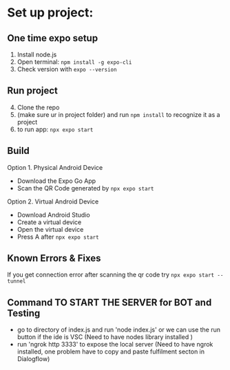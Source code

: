 # Set up project:

## One time expo setup
1. Install node.js
2. Open terminal: ```npm install -g expo-cli```
3. Check version with ```expo --version```

## Run project
4. Clone the repo
5. (make sure ur in project folder) and run ```npm install``` to recognize it as a project
6. to run app: ```npx expo start```

## Build
Option 1. Physical Android Device
- Download the Expo Go App
- Scan the QR Code generated by ```npx expo start```

Option 2. Virtual Android Device
- Download Android Studio
- Create a virtual device
- Open the virtual device
- Press A after ```npx expo start```

## Known Errors & Fixes
If you get connection error after scanning the qr code try ```npx expo start --tunnel```







## Command TO START THE SERVER for BOT and Testing 
- go to directory of index.js and run 'node index.js' or we can use the run button if the ide is VSC
(Need to have nodes library installed )
- run 'ngrok http 3333' to expose the local server
(Need to have ngrok installed, one problem have to copy and paste fulfilment secton in Dialogflow)

